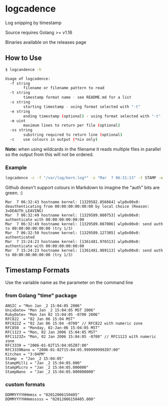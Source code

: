# logcadence

Log snipping by timestamp

Source requires Golang >= v1.16

Binaries available on the releases page

## How to Use

```bash
$ logcandence -h

Usage of logcadence:
  -f string
        filename or filename pattern to read
  -t string
        timestamp format name - see README.md for a list
  -s string
        starting timestamp - using format selected with "-t"
  -e string
        ending timestamp (optional) - using format selected with "-t"
  -m uint
        maximum lines to return per file (optional)
  -ss string
        substring required to return line (optional)
  -c    use colours in output (*nix only) 
```

**Note:** when using wildcards in the filename it reads multiple files in parallel so the output from this will not be ordered.

### Example

```bash
logcadence -c -f "/var/log/kern.log*" -s "Mar  7 06:31:13" -t STAMP -e "Mar  7 23:59:01" -ss "auth"
```

Github doesn't support colours in Markdown to imagine the "auth" bits are green. :)

```log
Mar  7 06:32:43 hostname kernel: [1329582.856664] wlp0x00x0: deauthenticating from 00:00:00:00:00:00 by local choice (Reason: 3=DEAUTH_LEAVING)
Mar  7 06:32:49 hostname kernel: [1329589.080753] wlp0x00x0: authenticate with 00:00:00:00:00:00
Mar  7 06:32:49 hostname kernel: [1329589.087006] wlp0x00x0: send auth to 00:00:00:00:00:00 (try 1/3)
Mar  7 06:32:50 hostname kernel: [1329589.127305] wlp0x00x0: authenticated
Mar  7 15:24:23 hostname kernel: [1361481.976513] wlp0x00x0: authenticate with 00:00:00:00:00:00
Mar  7 15:24:23 hostname kernel: [1361481.989113] wlp0x00x0: send auth to 00:00:00:00:00:00 (try 1/3)
```

## Timestamp Formats

Use the variable name as the parameter on the command line

### from Golang "time" package

```golang
ANSIC = "Mon Jan _2 15:04:05 2006"
UnixDate= "Mon Jan _2 15:04:05 MST 2006"
RubyDate= "Mon Jan 02 15:04:05 -0700 2006"
RFC822  = "02 Jan 06 15:04 MST"
RFC822Z = "02 Jan 06 15:04 -0700" // RFC822 with numeric zone
RFC850  = "Monday, 02-Jan-06 15:04:05 MST"
RFC1123 = "Mon, 02 Jan 2006 15:04:05 MST"
RFC1123Z= "Mon, 02 Jan 2006 15:04:05 -0700" // RFC1123 with numeric zone
RFC3339 = "2006-01-02T15:04:05Z07:00"
RFC3339Nano = "2006-01-02T15:04:05.999999999Z07:00"
Kitchen = "3:04PM"
Stamp  = "Jan _2 15:04:05"
StampMilli = "Jan _2 15:04:05.000"
StampMicro = "Jan _2 15:04:05.000000"
StampNano  = "Jan _2 15:04:05.000000000"
```

### custom formats

```golang
DDMMYYYYHHmmss = "02012006150405"
DDMMYYYYHHmmsssss = "02012006150405.000"
```

